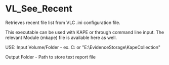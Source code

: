 # VL_See_Recent
Retrieves recent file list from VLC .ini configuration file.

This executable can be used with KAPE or through command line input. The relevant Module (mkape) file is available here as well.

USE:
Input Volume/Folder -  ex. C: or "E:\EvidenceStorage\KapeCollection"

Output Folder - Path to store text report file
